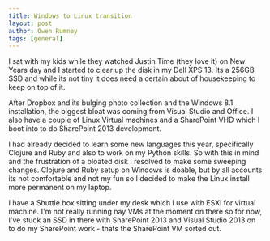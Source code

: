 ```yaml
---
title: Windows to Linux transition
layout: post
author: Owen Rumney
tags: [general]
---
```


I sat with my kids while they watched Justin Time
(they love it) on New Years day and I started to clear up the disk in my Dell XPS 13. Its a 256GB SSD and while its
not tiny it does need a certain about of housekeeping to keep on top of it.

After Dropbox and its bulging photo collection and the Windows 8.1 installation, the biggest bloat was coming from
Visual Studio and Office. I also have a couple of Linux Virtual machines and a SharePoint VHD which I boot into to
do SharePoint 2013 development.

I had already decided to learn some new languages this year, specifically Clojure and Ruby and also to work on my
Python skills. So with this in mind and the frustration of a bloated disk I resolved to make some sweeping changes.
Clojure and Ruby setup on Windows is doable, but by all accounts its not comfortable and not my fun so I decided to
make the Linux install more permanent on my laptop.

I have a Shuttle box sitting under my desk which I use with ESXi for virtual machine. I'm not really running nay VMs
at the moment on there so for now, I've stuck an SSD in there with SharePoint 2013 and Visual Studio 2013 on to do my
SharePoint work - thats the SharePoint VM sorted out.
